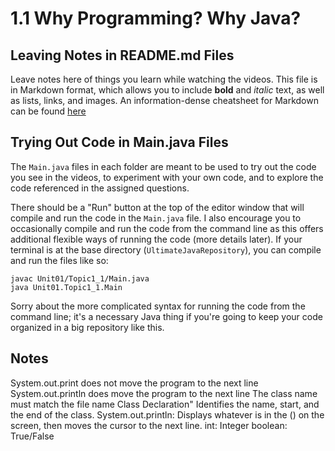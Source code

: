 # 1.1 Why Programming? Why Java? 

## Leaving Notes in README.md Files

Leave notes here of things you learn while watching the videos. This file is in Markdown format, which allows you to include **bold** and _italic_ text, as well as lists, links, and images. An information-dense cheatsheet for Markdown can be found [here](https://github.com/adam-p/markdown-here/wiki/Markdown-Cheatsheet)

## Trying Out Code in Main.java Files

The `Main.java` files in each folder are meant to be used to try out the code you see in the videos, to experiment with your own code, and to explore the code referenced in the assigned questions. 

There should be a "Run" button at the top of the editor window that will compile and run the code in the `Main.java` file. I also encourage you to occasionally compile and run the code from the command line as this offers additional flexible ways of running the code (more details later). If your terminal is at the base directory (`UltimateJavaRepository`), you can compile and run the files like so:

```
javac Unit01/Topic1_1/Main.java
java Unit01.Topic1_1.Main
```

Sorry about the more complicated syntax for running the code from the command line; it's a necessary Java thing if you're going to keep your code organized in a big repository like this.

## Notes
System.out.print does not move the program to the next line
System.out.println does move the program to the next line
The class name must match the file name
Class Declaration" Identifies the name, start, and the end of the class.
System.out.println: Displays whatever is in the () on the screen, then moves the cursor to the next line.
int: Integer
boolean: True/False
